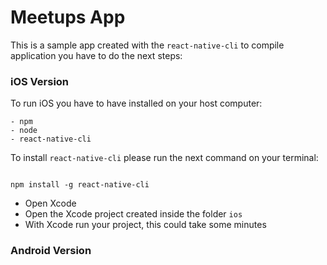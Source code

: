 # Meetups App

This is a sample app created with the `react-native-cli` to compile application you have to do the next steps:

### iOS Version

To run iOS you have to have installed on your host computer:

````
- npm
- node
- react-native-cli
````

To install `react-native-cli` please run the next command on your terminal:

`````

npm install -g react-native-cli

`````

- Open Xcode
- Open the Xcode project created inside the folder `ios`
- With Xcode run your project, this could take some minutes


### Android Version
